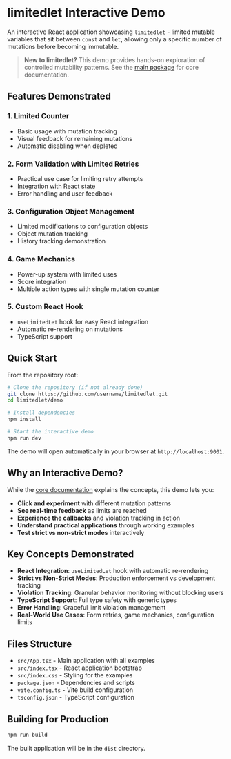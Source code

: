 # limitedlet Interactive Demo

An interactive React application showcasing `limitedlet` - limited mutable variables that sit between `const` and `let`, allowing only a specific number of mutations before becoming immutable.

> **New to limitedlet?** This demo provides hands-on exploration of controlled mutability patterns. See the [main package](../) for core documentation.

## Features Demonstrated

### 1. Limited Counter
- Basic usage with mutation tracking
- Visual feedback for remaining mutations
- Automatic disabling when depleted

### 2. Form Validation with Limited Retries
- Practical use case for limiting retry attempts
- Integration with React state
- Error handling and user feedback

### 3. Configuration Object Management
- Limited modifications to configuration objects
- Object mutation tracking
- History tracking demonstration

### 4. Game Mechanics
- Power-up system with limited uses
- Score integration
- Multiple action types with single mutation counter

### 5. Custom React Hook
- `useLimitedLet` hook for easy React integration
- Automatic re-rendering on mutations
- TypeScript support

## Quick Start

From the repository root:

```bash
# Clone the repository (if not already done)
git clone https://github.com/username/limitedlet.git
cd limitedlet/demo

# Install dependencies
npm install

# Start the interactive demo
npm run dev
```

The demo will open automatically in your browser at `http://localhost:9001`.

## Why an Interactive Demo?

While the [core documentation](../) explains the concepts, this demo lets you:
- **Click and experiment** with different mutation patterns
- **See real-time feedback** as limits are reached
- **Experience the callbacks** and violation tracking in action
- **Understand practical applications** through working examples
- **Test strict vs non-strict modes** interactively

## Key Concepts Demonstrated

- **React Integration**: `useLimitedLet` hook with automatic re-rendering
- **Strict vs Non-Strict Modes**: Production enforcement vs development tracking
- **Violation Tracking**: Granular behavior monitoring without blocking users
- **TypeScript Support**: Full type safety with generic types
- **Error Handling**: Graceful limit violation management
- **Real-World Use Cases**: Form retries, game mechanics, configuration limits

## Files Structure

- `src/App.tsx` - Main application with all examples
- `src/index.tsx` - React application bootstrap
- `src/index.css` - Styling for the examples
- `package.json` - Dependencies and scripts
- `vite.config.ts` - Vite build configuration
- `tsconfig.json` - TypeScript configuration

## Building for Production

```bash
npm run build
```

The built application will be in the `dist` directory.